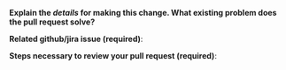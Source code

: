 **Explain the _details_ for making this change. What existing problem does the pull request solve?**
<!--
Example: When "Adding a function to do X",
explain why it is necessary to have a way to do X.
-->

**Related github/jira issue (required)**:
<!--
Provide a link to the related issue(s) to this Pull Request;
auto-closing github issues if necessary (example: "Closes #100")
-->

**Steps necessary to review your pull request (required)**:
<!--
Include:
- commands you ran and their output
- screenshots / videos
- test scenarios
-->

<!-- Please include the following in your PR
- [ ] A e2e or functional test for the bug / feature.
- [ ] Added a note to the change log.
-->

<!-- After submitting your PR, please check back to make sure tests pass on Travis. -->
